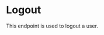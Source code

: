 # Logout
This endpoint is used to logout a user.
<api-endpoint openapi-path="./../openapi.yaml" endpoint="/api/logout" method="POST">
</api-endpoint>